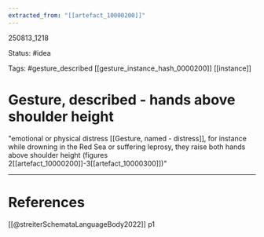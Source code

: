 ```yaml
---
extracted_from: "[[artefact_10000200]]"
---
```



250813_1218

Status: #idea

Tags: #gesture_described [[gesture_instance_hash_0000200]] [[instance]]
# Gesture, described - hands above shoulder height

"emotional or physical distress [[Gesture, named - distress]], for instance while drowning in the Red Sea or suffering leprosy, they raise both hands above shoulder height (figures 2[[artefact_10000200]]-3[[artefact_10000300]])"

---
# References
[[@streiterSchemataLanguageBody2022]] p1